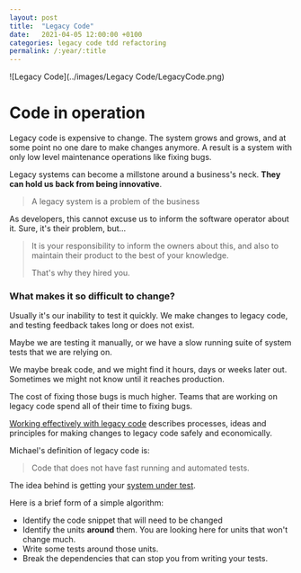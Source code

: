 ```yaml
---
layout: post
title:  "Legacy Code"
date:   2021-04-05 12:00:00 +0100
categories: legacy code tdd refactoring
permalink: /:year/:title
---
```


![Legacy Code](../images/Legacy Code/LegacyCode.png)
 

# Code in operation

Legacy code is expensive to change.
The system grows and grows, and at some point no one dare to make changes
anymore. A result is a system with only low level maintenance operations
like fixing bugs.

Legacy systems can become a millstone around a business's neck. **They can hold 
us back from being innovative**.

>A legacy system is a problem of the business

As developers, this cannot excuse us to inform the software operator about it. 
Sure, it's their problem, but...

>It is your responsibility to inform the owners 
about this, and also to maintain their product to the best of your knowledge.
> 
>That's why they hired you.



### What makes it so difficult to change?
Usually it's our inability to test it quickly. We make changes
to legacy code, and testing feedback takes long or does not exist.

Maybe we are testing it manually, or we have a slow running suite of system tests that
we are relying on.

We maybe break code, and we might find it hours, days or weeks later out. 
Sometimes we might not know until it reaches production.

The cost of fixing those bugs is much higher. Teams that are 
working on legacy code spend all of their time to fixing bugs.

[Working effectively with legacy code](https://www.youtube.com/watch?v=wRtJRkRIa2s) describes processes, ideas and principles 
for making changes to legacy code safely and economically.

Michael's definition of legacy code is:
>Code that does not have fast running and automated tests.

The idea behind is getting your [system under test](https://en.wikipedia.org/wiki/System_under_test).

Here is a brief form of a simple algorithm:

* Identify the code snippet that will need to be changed
* Identify the units **around** them. You are looking here for units that won't change much.
* Write some tests around those units.
* Break the dependencies that can stop you from writing your tests.